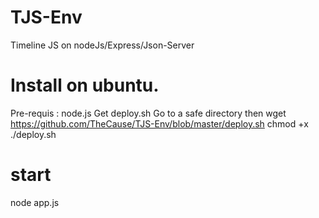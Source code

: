 # TJS-Env
Timeline JS on nodeJs/Express/Json-Server

# Install on ubuntu.
Pre-requis : node.js
Get deploy.sh
Go to a safe directory then
wget https://github.com/TheCause/TJS-Env/blob/master/deploy.sh
chmod +x
./deploy.sh

# start 
node app.js

